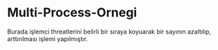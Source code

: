 # Multi-Process-Ornegi

Burada işlemci threatlerini belirli bir sıraya koyuarak bir sayının azaltılıp, arttırılması işlemi yapılmıştır.
